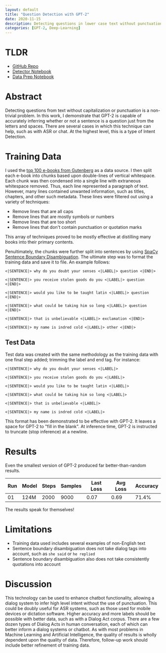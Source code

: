 ```yaml
---
layout: default
title: "Question Detection with GPT-2"
date: 2020-11-15
description: Detecting questions in lower case text without punctuation
categories: [GPT-2, Deep-Learning]
---
```


# TLDR

- [GitHub Repo](https://github.com/daveshap/QuestionDetector)
- [Detector Notebook](https://github.com/daveshap/QuestionDetector/blob/main/QuestionDetector.ipynb)
- [Data Prep Notebook](https://github.com/daveshap/QuestionDetector/blob/main/DownloadGutenbergTop100.ipynb)

# Abstract

Detecting questions from text without capitalization or punctuation is a non-trivial problem. 
In this work, I demonstrate that GPT-2 is capable of accurately inferring whether or not a sentence is a question just from the letters and spaces. 
There are several cases in which this technique can help, such as with ASR or chat. At the highest level, this is a type of Intent Detection. 

# Training Data

I used the [top 100 e-books from Gutenberg](https://www.gutenberg.org/browse/scores/top#books-last30) as a data source. 
I then split each e-book into chunks based upon double-lines of vertical whitespace. Each chunk was then condensed into a single line with extraneous whitespace removed. 
Thus, each line represented a paragraph of text. However, many lines contained unwanted information, such as titles, chapters, and other such metadata. 
These lines were filtered out using a variety of techniques:

- Remove lines that are all caps
- Remove lines that are mostly symbols or numbers
- Remove lines that are too short
- Remove lines that don't contain punctuation or quotation marks

This array of techniques proved to be mostly effective at distilling many books into their primary contents. 

Penultimately, the chunks were further split into sentences by using 
[SpaCy Sentence Boundary Disambiguation](https://spacy.io/universe/project/python-sentence-boundary-disambiguation).
The ultimate step was to format the training data and save it to file. An example follows:

```
<|SENTENCE|> why do you doubt your senses <|LABEL|> question <|END|>

<|SENTENCE|> you receive stolen goods do you <|LABEL|> question <|END|>

<|SENTENCE|> would you like to be taught latin <|LABEL|> question <|END|>

<|SENTENCE|> what could be taking him so long <|LABEL|> question <|END|>

<|SENTENCE|> that is unbelievable <|LABEL|> exclamation <|END|>

<|SENTENCE|> my name is indred cold <|LABEL|> other <|END|>
```

## Test Data

Test data was created with the same methodology as the training data with one final step added; trimming the label and end tag. For instance:

```
<|SENTENCE|> why do you doubt your senses <|LABEL|> 

<|SENTENCE|> you receive stolen goods do you <|LABEL|> 

<|SENTENCE|> would you like to be taught latin <|LABEL|> 

<|SENTENCE|> what could be taking him so long <|LABEL|> 

<|SENTENCE|> that is unbelievable <|LABEL|> 

<|SENTENCE|> my name is indred cold <|LABEL|> 
```

This format has been demonstrated to be effective with GPT-2. It leaves a space for GPT-2 to "fill in the blank". 
At inference time, GPT-2 is instructed to truncate (stop inference) at a newline. 

# Results

Even the smallest version of GPT-2 produced far better-than-random results. 

| Run | Model | Steps | Samples | Last Loss | Avg Loss | Accuracy |
|---|---|---|---|---|---|---|
| 01 | 124M | 2000 | 9000 | 0.07 | 0.69 | 71.4% |

The results speak for themselves!

# Limitations

- Training data used includes several examples of non-English text
- Sentence boundary disambiguation does not take dialog tags into account, such as `she said` or `he replied`
- Sentence boundary disambiguation also does not take consistently quotations into account 

# Discussion

This technology can be used to enhance chatbot functionality, allowing a dialog system to infer high level intent without the use of punctuation.
This could be doubly useful for ASR systems, such as those used for mobile devices or dictation software. Higher accuracy and more labels should be possible with better data,
such as with a Dialog Act corpus. There are a few dozen types of Dialog Acts in human conversation, each of which can better inform a dialog systems or chatbot. 
As with most problems in Machine Learning and Artificial Intelligence, the quality of results is wholly dependent upon the quality of data. 
Therefore, follow-up work should include better refinement of training data. 



